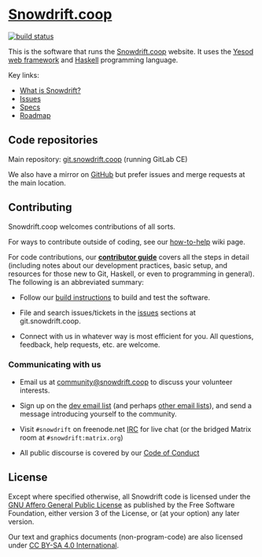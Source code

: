 # [Snowdrift.coop]

[![build status](https://git.snowdrift.coop/sd/snowdrift/badges/master/build.svg)](https://git.snowdrift.coop/sd/snowdrift/commits/master)

This is the software that runs the [Snowdrift.coop] website.
It uses the [Yesod web framework] and [Haskell] programming language.

Key links:

* [What is Snowdrift?]
* [Issues]
* [Specs]
* [Roadmap]

## Code repositories

Main repository: [git.snowdrift.coop] (running GitLab CE)

We also have a mirror on [GitHub] but prefer issues and merge requests at the
main location.

## Contributing

Snowdrift.coop welcomes contributions of all sorts.

For ways to contribute outside of coding, see our [how-to-help] wiki page.

For code contributions, our **[contributor guide]** covers all the steps in
detail (including notes about our development practices, basic setup, and
resources for those new to Git, Haskell, or even to programming in general). The
following is an abbreviated summary:

* Follow our [build instructions] to build and test the software.

* File and search issues/tickets in the [issues] sections at git.snowdrift.coop.

* Connect with us in whatever way is most efficient for you. All questions,
    feedback, help requests, etc. are welcome.

### Communicating with us

* Email us at <community@snowdrift.coop> to discuss your volunteer interests.

* Sign up on the [dev email list] (and perhaps [other email lists]), and send a
  message introducing yourself to the community.

* Visit `#snowdrift` on freenode.net [IRC] for live chat (or the bridged Matrix
  room at `#snowdrift:matrix.org`)

* All public discourse is covered by our [Code of Conduct]

License
-------

Except where specified otherwise, all Snowdrift code is licensed under the
[GNU Affero General Public License](LICENSE.md) as published by the Free
Software Foundation, either version 3 of the License, or (at your option) any
later version.

Our text and graphics documents (non-program-code) are also licensed under
[CC BY-SA 4.0 International].

[build instructions]: BUILD.md
[CC BY-SA 4.0 International]: https://creativecommons.org/licenses/by-sa/4.0
[contributor guide]: CONTRIBUTING.md
[GitHub]: https://github.com/snowdriftcoop/snowdrift
[Haskell]: https://www.haskell.org/
[IRC]: https://wiki.snowdrift.coop/community/irc
[Issues]: https://git.snowdrift.coop/sd/snowdrift/issues
[Roadmap]: https://tree.taiga.io/project/snowdrift/epics
[Snowdrift.coop]: https://snowdrift.coop/
[What is Snowdrift?]: https://snowdrift.coop/about
[Yesod web framework]: http://www.yesodweb.com/
[dev email list]: https://lists.snowdrift.coop/mailman/listinfo/dev
[git.snowdrift.coop]: https://git.snowdrift.coop/sd
[how-to-help]: https://wiki.snowdrift.coop/community/how-to-help
[other email lists]: https://lists.snowdrift.coop/
[Specs]: SPECS-STORIES.md
[Code of Conduct]: https://wiki.snowdrift.coop/community/conduct
